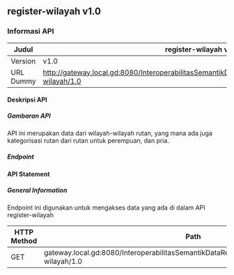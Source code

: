 ## register-wilayah v1.0

### Informasi API

| **Judul** | **register-wilayah v1.0** |
| ----- | --------------------- |
| Version | v1.0 |
| URL Dummy | http://gateway.local.gd:8080/InteroperabilitasSemantikDataRepositoryPemasyarakatan/register-wilayah/1.0 |

#### Deskripsi API

##### Gambaran API <br />
API ini merupakan data dari wilayah-wilayah rutan, yang mana ada juga kategorisasi rutan dari rutan untuk perempuan, dan pria.

##### Endpoint <br />

#### API Statement

##### General Information <br />
Endpoint ini digunakan untuk mengakses data yang ada di dalam API register-wilayah

| HTTP Method | Path | Tipe Format |
| --- | --------------------- | --- |
| GET | gateway.local.gd:8080/InteroperabilitasSemantikDataRepositoryPemasyarakatan/register-wilayah/1.0 | JSON |
